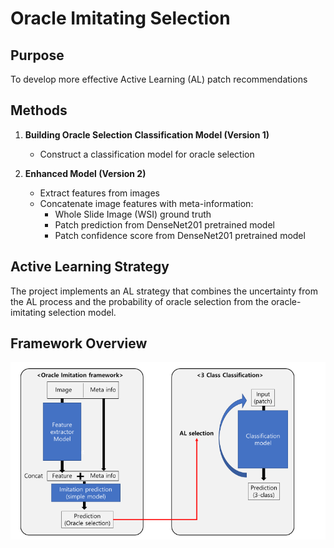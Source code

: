 # Oracle Imitating Selection

## Purpose

To develop more effective Active Learning (AL) patch recommendations

## Methods

1. **Building Oracle Selection Classification Model (Version 1)**
   - Construct a classification model for oracle selection

2. **Enhanced Model (Version 2)**
   - Extract features from images
   - Concatenate image features with meta-information:
     - Whole Slide Image (WSI) ground truth
     - Patch prediction from DenseNet201 pretrained model
     - Patch confidence score from DenseNet201 pretrained model

## Active Learning Strategy

The project implements an AL strategy that combines the uncertainty from the AL process and the probability of oracle selection from the oracle-imitating selection model.

## Framework Overview

![Framework](framework.png)
